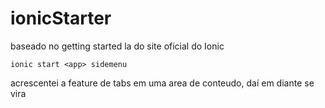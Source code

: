# ionicStarter

baseado no getting started la do site oficial do Ionic

    ionic start <app> sidemenu

acrescentei a feature de tabs em uma area de conteudo, daí em diante se vira
